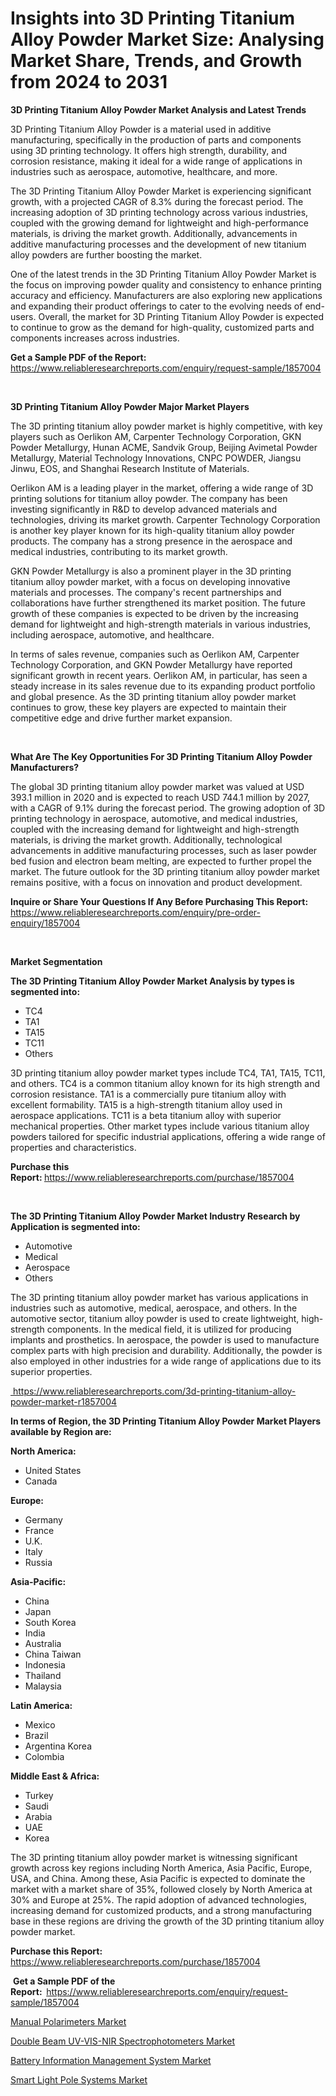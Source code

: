 <p><h1>Insights into 3D Printing Titanium Alloy Powder Market Size: Analysing Market Share, Trends, and Growth from 2024 to 2031</h1></p><p><strong>3D Printing Titanium Alloy Powder Market Analysis and Latest Trends</strong></p>
<p><p>3D Printing Titanium Alloy Powder is a material used in additive manufacturing, specifically in the production of parts and components using 3D printing technology. It offers high strength, durability, and corrosion resistance, making it ideal for a wide range of applications in industries such as aerospace, automotive, healthcare, and more.</p><p>The 3D Printing Titanium Alloy Powder Market is experiencing significant growth, with a projected CAGR of 8.3% during the forecast period. The increasing adoption of 3D printing technology across various industries, coupled with the growing demand for lightweight and high-performance materials, is driving the market growth. Additionally, advancements in additive manufacturing processes and the development of new titanium alloy powders are further boosting the market.</p><p>One of the latest trends in the 3D Printing Titanium Alloy Powder Market is the focus on improving powder quality and consistency to enhance printing accuracy and efficiency. Manufacturers are also exploring new applications and expanding their product offerings to cater to the evolving needs of end-users. Overall, the market for 3D Printing Titanium Alloy Powder is expected to continue to grow as the demand for high-quality, customized parts and components increases across industries.</p></p>
<p><strong>Get a Sample PDF of the Report:&nbsp;</strong> <a href="https://www.reliableresearchreports.com/enquiry/request-sample/1857004">https://www.reliableresearchreports.com/enquiry/request-sample/1857004</a></p>
<p>&nbsp;</p>
<p><strong>3D Printing Titanium Alloy Powder Major Market Players</strong></p>
<p><p>The 3D printing titanium alloy powder market is highly competitive, with key players such as Oerlikon AM, Carpenter Technology Corporation, GKN Powder Metallurgy, Hunan ACME, Sandvik Group, Beijing Avimetal Powder Metallurgy, Material Technology Innovations, CNPC POWDER, Jiangsu Jinwu, EOS, and Shanghai Research Institute of Materials.</p><p>Oerlikon AM is a leading player in the market, offering a wide range of 3D printing solutions for titanium alloy powder. The company has been investing significantly in R&D to develop advanced materials and technologies, driving its market growth. Carpenter Technology Corporation is another key player known for its high-quality titanium alloy powder products. The company has a strong presence in the aerospace and medical industries, contributing to its market growth.</p><p>GKN Powder Metallurgy is also a prominent player in the 3D printing titanium alloy powder market, with a focus on developing innovative materials and processes. The company's recent partnerships and collaborations have further strengthened its market position. The future growth of these companies is expected to be driven by the increasing demand for lightweight and high-strength materials in various industries, including aerospace, automotive, and healthcare.</p><p>In terms of sales revenue, companies such as Oerlikon AM, Carpenter Technology Corporation, and GKN Powder Metallurgy have reported significant growth in recent years. Oerlikon AM, in particular, has seen a steady increase in its sales revenue due to its expanding product portfolio and global presence. As the 3D printing titanium alloy powder market continues to grow, these key players are expected to maintain their competitive edge and drive further market expansion.</p></p>
<p>&nbsp;</p>
<p><strong>What Are The Key Opportunities For 3D Printing Titanium Alloy Powder Manufacturers?</strong></p>
<p><p>The global 3D printing titanium alloy powder market was valued at USD 393.1 million in 2020 and is expected to reach USD 744.1 million by 2027, with a CAGR of 9.1% during the forecast period. The growing adoption of 3D printing technology in aerospace, automotive, and medical industries, coupled with the increasing demand for lightweight and high-strength materials, is driving the market growth. Additionally, technological advancements in additive manufacturing processes, such as laser powder bed fusion and electron beam melting, are expected to further propel the market. The future outlook for the 3D printing titanium alloy powder market remains positive, with a focus on innovation and product development.</p></p>
<p><strong>Inquire or Share Your Questions If Any Before Purchasing This Report:</strong> <a href="https://www.reliableresearchreports.com/enquiry/pre-order-enquiry/1857004">https://www.reliableresearchreports.com/enquiry/pre-order-enquiry/1857004</a></p>
<p>&nbsp;</p>
<p><strong>Market Segmentation</strong></p>
<p><strong>The 3D Printing Titanium Alloy Powder Market Analysis by types is segmented into:</strong></p>
<p><ul><li>TC4</li><li>TA1</li><li>TA15</li><li>TC11</li><li>Others</li></ul></p>
<p><p>3D printing titanium alloy powder market types include TC4, TA1, TA15, TC11, and others. TC4 is a common titanium alloy known for its high strength and corrosion resistance. TA1 is a commercially pure titanium alloy with excellent formability. TA15 is a high-strength titanium alloy used in aerospace applications. TC11 is a beta titanium alloy with superior mechanical properties. Other market types include various titanium alloy powders tailored for specific industrial applications, offering a wide range of properties and characteristics.</p></p>
<p><strong>Purchase this Report:&nbsp;</strong><a href="https://www.reliableresearchreports.com/purchase/1857004">https://www.reliableresearchreports.com/purchase/1857004</a></p>
<p>&nbsp;</p>
<p><strong>The 3D Printing Titanium Alloy Powder Market Industry Research by Application is segmented into:</strong></p>
<p><ul><li>Automotive</li><li>Medical</li><li>Aerospace</li><li>Others</li></ul></p>
<p><p>The 3D printing titanium alloy powder market has various applications in industries such as automotive, medical, aerospace, and others. In the automotive sector, titanium alloy powder is used to create lightweight, high-strength components. In the medical field, it is utilized for producing implants and prosthetics. In aerospace, the powder is used to manufacture complex parts with high precision and durability. Additionally, the powder is also employed in other industries for a wide range of applications due to its superior properties.</p></p>
<p><a href="https://www.reliableresearchreports.com/3d-printing-titanium-alloy-powder-market-r1857004">&nbsp;https://www.reliableresearchreports.com/3d-printing-titanium-alloy-powder-market-r1857004</a></p>
<p><strong>In terms of Region, the 3D Printing Titanium Alloy Powder Market Players available by Region are:</strong></p>
<p>
    <p> <strong> North America: </strong>
        <ul>
            <li>United States</li>
            <li>Canada</li>
        </ul>
        </p> 
    <p> <strong> Europe: </strong>
        <ul>
            <li>Germany</li>
            <li>France</li>
            <li>U.K.</li>
            <li>Italy</li>
            <li>Russia</li>
        </ul>
        </p> 
    <p> <strong> Asia-Pacific: </strong>
        <ul>
            <li>China</li>
            <li>Japan</li>
            <li>South Korea</li>
            <li>India</li>
            <li>Australia</li>
            <li>China Taiwan</li>
            <li>Indonesia</li>
            <li>Thailand</li>
            <li>Malaysia</li>
        </ul>
        </p> 
    <p> <strong> Latin America: </strong>
        <ul>
            <li>Mexico</li>
            <li>Brazil</li>
            <li>Argentina Korea</li>
            <li>Colombia</li>
        </ul>
        </p> 
    <p> <strong> Middle East & Africa: </strong>
        <ul>
            <li>Turkey</li>
            <li>Saudi</li>
            <li>Arabia</li>
            <li>UAE</li>
            <li>Korea</li>
        </ul>
    </p>
    </p>
<p><p>The 3D printing titanium alloy powder market is witnessing significant growth across key regions including North America, Asia Pacific, Europe, USA, and China. Among these, Asia Pacific is expected to dominate the market with a market share of 35%, followed closely by North America at 30% and Europe at 25%. The rapid adoption of advanced technologies, increasing demand for customized products, and a strong manufacturing base in these regions are driving the growth of the 3D printing titanium alloy powder market.</p></p>
<p><strong>Purchase this Report: </strong><a href="https://www.reliableresearchreports.com/purchase/1857004">https://www.reliableresearchreports.com/purchase/1857004</a></p>
<p>&nbsp;<strong>Get a Sample PDF of the Report:&nbsp;&nbsp;</strong><a href="https://www.reliableresearchreports.com/enquiry/request-sample/1857004">https://www.reliableresearchreports.com/enquiry/request-sample/1857004</a></p>
<p><strong></strong></p>
<p><p><a href="https://www.linkedin.com/pulse/manual-polarimeters-market-key-successful-business-strategy-2msfc">Manual Polarimeters Market</a></p><p><a href="https://www.linkedin.com/pulse/double-beam-uv-vis-nir-spectrophotometersnbspmarket-focuses-market-rhryf">Double Beam UV-VIS-NIR Spectrophotometers Market</a></p><p><a href="https://github.com/RichRobinson5/Market-Research-Report-List-5/blob/main/battery-information-management-system-market.md">Battery Information Management System Market</a></p><p><a href="https://github.com/gdfhhhj/Market-Research-Report-List-4/blob/main/smart-light-pole-systems-market.md">Smart Light Pole Systems Market</a></p></p>